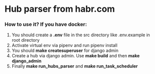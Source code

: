 # Hub parser from habr.com

### How to use it? If you have docker:
1. You should create a **.env** file in the src directory like .env.example in root directory
2. Activate virtual env via pipenv and run pipenv install
3. You should **make createsuperuser** for django admin
4. Create a hub via django admin. Use **make build** and then **make django_admin**
5. Finally **make run_hubs_parser** and **make run_task_scheduler**
